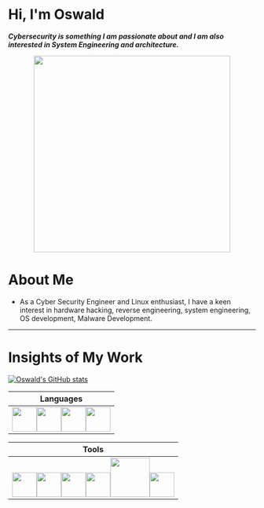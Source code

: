 Hi, I'm Oswald
===============
***Cybersecurity is something I am passionate about and I am also interested in System Engineering and architecture.***

<p align="center"> 
  <img src="https://i.pinimg.com/564x/ee/a5/a0/eea5a0c5edc6825a585a7594154a4da0.jpg" border="0" width="400">
</p>

# About Me
- As a Cyber Security Engineer and Linux enthusiast, I have a keen interest in hardware hacking, reverse engineering, system engineering, OS development, Malware Development.
---

# Insights of My Work

[![Oswald's GitHub stats](https://github-readme-stats.vercel.app/api?username=O5wald&theme=onedark)](https://github.com/O5wald/github-readme-stats)

Languages|
|-------------------|
|<img src="https://user-images.githubusercontent.com/25181517/183423507-c056a6f9-1ba8-4312-a350-19bcbc5a8697.png" width="50"><img src="https://user-images.githubusercontent.com/25181517/192106070-46255bcf-65e6-4c6b-a296-bf8d0d8fb2a7.png" width="50"><img src="https://user-images.githubusercontent.com/25181517/192106073-90fffafe-3562-4ff9-a37e-c77a2da0ff58.png" width="50"><img src="https://static-00.iconduck.com/assets.00/assembly-icon-2048x2048-wspx42mf.png" width="50">|

Tools |
|--------------|
|<img src="https://static-00.iconduck.com/assets.00/wireshark-alt-icon-512x512-7i0r0ri3.png" width="50"><img src="https://www.indiriste.com/resim/icon/x64dbg.png" width="50"><img src="https://upload.wikimedia.org/wikipedia/commons/thumb/3/3a/Neovim-mark.svg/1200px-Neovim-mark.svg.png" width="50"><img src="https://upload.wikimedia.org/wikipedia/commons/thumb/f/f6/Ghidra_logo.svg/1200px-Ghidra_logo.svg.png" width="50"><img src="https://upload.wikimedia.org/wikipedia/commons/thumb/c/cc/Gdb_archer_fish.svg/2560px-Gdb_archer_fish.svg.png" width="80"><img src="https://upload.wikimedia.org/wikipedia/commons/thumb/9/9a/Visual_Studio_Code_1.35_icon.svg/512px-Visual_Studio_Code_1.35_icon.svg.png?20210804221519" width="50">|
